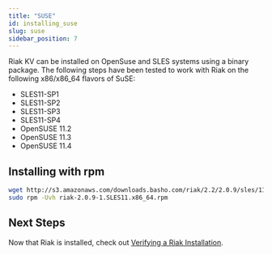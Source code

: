 ```yaml
---
title: "SUSE"
id: installing_suse
slug: suse
sidebar_position: 7
---
```


[install verify]: ../../setup/installing/verify.md

Riak KV can be installed on OpenSuse and SLES systems using a binary package. The following steps have been tested to work with Riak on
the following x86/x86_64 flavors of SuSE:

* SLES11-SP1
* SLES11-SP2
* SLES11-SP3
* SLES11-SP4
* OpenSUSE 11.2
* OpenSUSE 11.3
* OpenSUSE 11.4

## Installing with rpm

```bash
wget http://s3.amazonaws.com/downloads.basho.com/riak/2.2/2.0.9/sles/11/riak-2.0.9-1.SLES11.x86_64.rpm
sudo rpm -Uvh riak-2.0.9-1.SLES11.x86_64.rpm
```

## Next Steps

Now that Riak is installed, check out [Verifying a Riak Installation][install verify].
